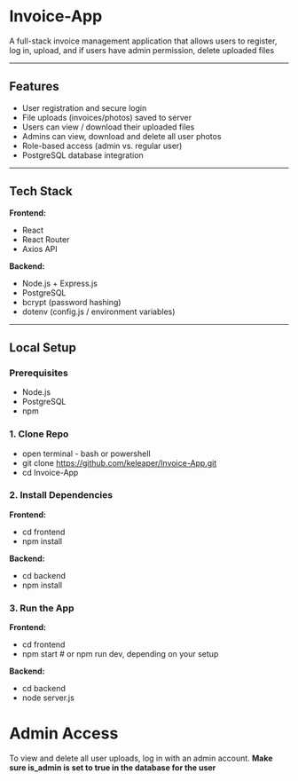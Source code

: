 # Invoice-App

A full-stack invoice management application that allows users to register, log in, upload, and if users have admin permission, delete uploaded files

---

## Features
- User registration and secure login
- File uploads (invoices/photos) saved to server
- Users can view / download their uploaded files
- Admins can view, download and delete all user photos
- Role-based access (admin vs. regular user)
- PostgreSQL database integration

---

## Tech Stack

**Frontend:**
- React
- React Router
- Axios API

**Backend:**
- Node.js + Express.js
- PostgreSQL
- bcrypt (password hashing)
- dotenv (config.js / environment variables)

---

## Local Setup

### Prerequisites
- Node.js
- PostgreSQL
- npm

### 1. Clone Repo
- open terminal - bash or powershell
- git clone https://github.com/keleaper/Invoice-App.git
- cd Invoice-App

### 2. Install Dependencies
**Frontend:**
- cd frontend
- npm install

**Backend:**
- cd backend
- npm install

### 3. Run the App
**Frontend:**
- cd frontend
- npm start # or npm run dev, depending on your setup

**Backend:**
- cd backend
- node server.js

# Admin Access
To view and delete all user uploads, log in with an admin account.
__Make sure is_admin is set to true in the database for the user__
